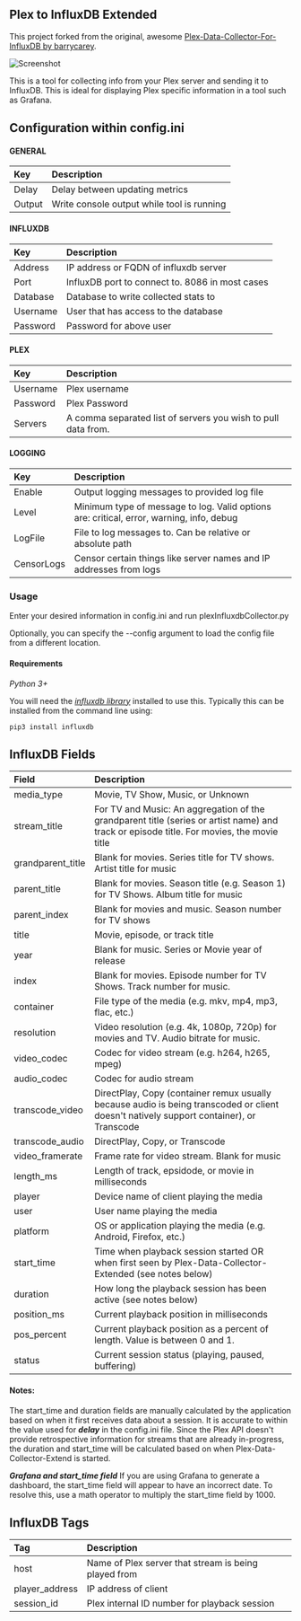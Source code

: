 **Plex to InfluxDB Extended**
------------------------------
This project forked from the original, awesome [Plex-Data-Collector-For-InfluxDB by barrycarey](https://github.com/barrycarey/Plex-Data-Collector-For-InfluxDB).

![Screenshot](https://puu.sh/tarSA/aea875c453.png)

This is a tool for collecting info from your Plex server and sending it to InfluxDB.  This is ideal for displaying Plex specific information in a tool such as Grafana.

## Configuration within config.ini

#### GENERAL
|Key            |Description                                                                                                         |
|:--------------|:-------------------------------------------------------------------------------------------------------------------|
|Delay          |Delay between updating metrics                                                                                      |
|Output         |Write console output while tool is running                                                                          |
#### INFLUXDB
|Key            |Description                                                                                                         |
|:--------------|:-------------------------------------------------------------------------------------------------------------------|
|Address        |IP address or FQDN of influxdb server                                                                               |
|Port           |InfluxDB port to connect to.  8086 in most cases                                                                    |
|Database       |Database to write collected stats to                                                                                |
|Username       |User that has access to the database                                                                                |
|Password       |Password for above user                                                                                             |
#### PLEX
|Key            |Description                                                                                                         |
|:--------------|:-------------------------------------------------------------------------------------------------------------------|
|Username       |Plex username                                                                                                       |
|Password       |Plex Password                                                                                                       |
|Servers        |A comma separated list of servers you wish to pull data from.                                                       |
#### LOGGING
|Key            |Description                                                                                                         |
|:--------------|:-------------------------------------------------------------------------------------------------------------------|
|Enable         |Output logging messages to provided log file                                                                        |
|Level          |Minimum type of message to log.  Valid options are: critical, error, warning, info, debug                           |
|LogFile        |File to log messages to.  Can be relative or absolute path                                                          |
|CensorLogs     |Censor certain things like server names and IP addresses from logs                                                  |


### Usage

Enter your desired information in config.ini and run plexInfluxdbCollector.py

Optionally, you can specify the --config argument to load the config file from a different location.  


#### Requirements

*Python 3+*

You will need the [*influxdb library*](https://github.com/influxdata/influxdb-python) installed to use this.  Typically this can be installed from the command line using:

```
pip3 install influxdb
```

## InfluxDB Fields
|Field              |Description                                                                                            |
|:------------------|:------------------------------------------------------------------------------------------------------|
|media_type         | Movie, TV Show, Music, or Unknown                                                                     |
|stream_title       | For TV and Music: An aggregation of the grandparent title (series or artist name) and track or episode title. For movies, the movie title|
|grandparent_title  | Blank for movies. Series title for TV shows. Artist title for music                                   |
|parent_title       | Blank for movies. Season title (e.g. Season 1) for TV Shows. Album title for music                    |
|parent_index       | Blank for movies and music. Season number for TV shows                                                |
|title              | Movie, episode, or track title                                                                        |
|year               | Blank for music. Series or Movie year of release                                                      |
|index              | Blank for movies. Episode number for TV Shows. Track number for music.                                |
|container          | File type of the media (e.g. mkv, mp4, mp3, flac, etc.)                                                |
|resolution         | Video resolution (e.g. 4k, 1080p, 720p) for movies and TV. Audio bitrate for music.                   |
|video_codec        | Codec for video stream (e.g. h264, h265, mpeg)                                                        |
|audio_codec        | Codec for audio stream                                                                                |
|transcode_video    | DirectPlay, Copy (container remux usually because audio is being transcoded or client doesn't natively support container), or Transcode|
|transcode_audio    | DirectPlay, Copy, or Transcode                                                                        |
|video_framerate    | Frame rate for video stream. Blank for music                                                          |
|length_ms          | Length of track, epsidode, or movie in milliseconds                                                   |
|player             | Device name of client playing the media                                                               |
|user               | User name playing the media                                                                           |
|platform           | OS or application playing the media (e.g. Android, Firefox, etc.)                                     |
|start_time         | Time when playback session started OR when first seen by Plex-Data-Collector-Extended (see notes below)|
|duration           | How long the playback session has been active (see notes below)                                       |
|position_ms        | Current playback position in milliseconds                                                             |
|pos_percent        | Current playback position as a percent of length.  Value is between 0 and 1.                          |
|status             | Current session status (playing, paused, buffering)                                                   |


#### Notes:
The start_time and duration fields are manually calculated by the application based on when it first receives data about a session.  It is accurate to within the value used for ***delay*** in the config.ini file.
Since the Plex API doesn't provide retrospective information for streams that are already in-progress, the duration and start_time will be calculated based on when Plex-Data-Collector-Extend is started.

***Grafana and start_time field***
If you are using Grafana to generate a dashboard, the start_time field will appear to have an incorrect date.  To resolve this, use a math operator to multiply the start_time field by 1000.

## InfluxDB Tags
|Tag                |Description                                                                                            |
|:------------------|:------------------------------------------------------------------------------------------------------|
|host               |Name of Plex server that stream is being played from                                                   |
|player_address     |IP address of client                                                                                   |
|session_id         |Plex internal ID number for playback session                                                           |


